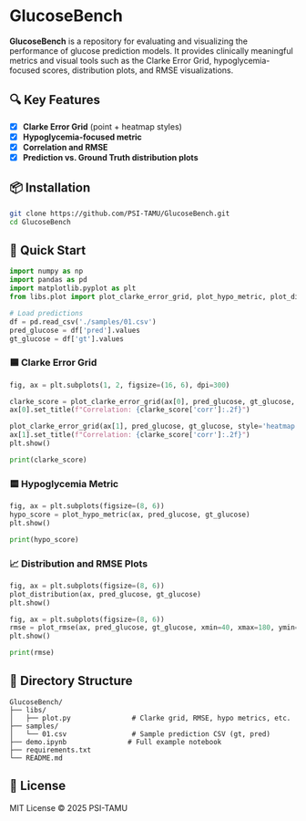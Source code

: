 # GlucoseBench

**GlucoseBench** is a repository for evaluating and visualizing the performance of glucose prediction models. It provides clinically meaningful metrics and visual tools such as the Clarke Error Grid, hypoglycemia-focused scores, distribution plots, and RMSE visualizations.

## 🔍 Key Features

- [x] **Clarke Error Grid** (point + heatmap styles)
- [x] **Hypoglycemia-focused metric**
- [x] **Correlation and RMSE**
- [x] **Prediction vs. Ground Truth distribution plots**

## 📦 Installation

```bash
git clone https://github.com/PSI-TAMU/GlucoseBench.git
cd GlucoseBench
```

## 🚀 Quick Start

```python
import numpy as np
import pandas as pd
import matplotlib.pyplot as plt
from libs.plot import plot_clarke_error_grid, plot_hypo_metric, plot_distribution, plot_rmse

# Load predictions
df = pd.read_csv('./samples/01.csv')
pred_glucose = df['pred'].values
gt_glucose = df['gt'].values
```

### 🟦 Clarke Error Grid

```python
fig, ax = plt.subplots(1, 2, figsize=(16, 6), dpi=300)

clarke_score = plot_clarke_error_grid(ax[0], pred_glucose, gt_glucose, style='point')
ax[0].set_title(f"Correlation: {clarke_score['corr']:.2f}")

plot_clarke_error_grid(ax[1], pred_glucose, gt_glucose, style='heatmap', bin_size=3)
ax[1].set_title(f"Correlation: {clarke_score['corr']:.2f}")
plt.show()

print(clarke_score)
```

### 🟨 Hypoglycemia Metric

```python
fig, ax = plt.subplots(figsize=(8, 6))
hypo_score = plot_hypo_metric(ax, pred_glucose, gt_glucose)
plt.show()

print(hypo_score)
```

### 📈 Distribution and RMSE Plots

```python
fig, ax = plt.subplots(figsize=(8, 6))
plot_distribution(ax, pred_glucose, gt_glucose)
plt.show()

fig, ax = plt.subplots(figsize=(8, 6))
rmse = plot_rmse(ax, pred_glucose, gt_glucose, xmin=40, xmax=180, ymin=40, ymax=180)
plt.show()

print(rmse)
```

## 📁 Directory Structure

```
GlucoseBench/
├── libs/
│   ├── plot.py               # Clarke grid, RMSE, hypo metrics, etc.
├── samples/
│   └── 01.csv                # Sample prediction CSV (gt, pred)
├── demo.ipynb               # Full example notebook
├── requirements.txt
└── README.md
```

## 📄 License

MIT License © 2025 PSI-TAMU
